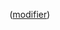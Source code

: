 <strong class="nom-antecedents"></strong> <span class="modifier">(<a href="#sante">modifier</a>)</span>
